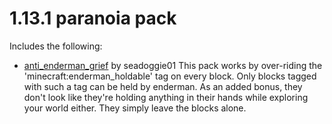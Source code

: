 # 1.13.1 paranoia pack

Includes the following:
- [anti_enderman_grief](https://github.com/seadoggie01/anti_enderman_grief) by seadoggie01
This pack works by over-riding the 'minecraft:enderman_holdable' tag on every block. Only blocks tagged with such a tag can be held by enderman. As an added bonus, they don't look like they're holding anything in their hands while exploring your world either. They simply leave the blocks alone.
